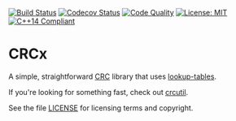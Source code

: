 [![Build Status](https://travis-ci.com/cfriedt/crcx.svg?branch=master)](https://travis-ci.com/cfriedt/crcx)
[![Codecov Status](https://codecov.io/gh/cfriedt/crcx/branch/master/graph/badge.svg)](https://codecov.io/gh/cfriedt/crcx)
[![Code Quality](https://api.codacy.com/project/badge/Grade/2591b5d32ac84f1897b4a7e8d45d1544)](https://www.codacy.com/app/cfriedt/crcx?utm_source=github.com&amp;utm_medium=referral&amp;utm_content=cfriedt/crcx&amp;utm_campaign=Badge_Grade)
[![License: MIT](https://img.shields.io/badge/License-MIT-yellow.svg)](https://opensource.org/licenses/MIT)
[![C++14 Compliant](https://img.shields.io/badge/c%2B%2B14-compliant-blue)](https://en.wikipedia.org/wiki/C%2B%2B14)

# CRCx

A simple, straightforward [CRC](https://en.wikipedia.org/wiki/Cyclic_redundancy_check) library that uses [lookup-tables](https://en.wikipedia.org/wiki/Lookup_table).

If you're looking for something fast, check out [crcutil](https://github.com/rurban/crcutil).

See the file [LICENSE](https://github.com/cfriedt/crcx/blob/master/LICENSE) for licensing terms and copyright.
